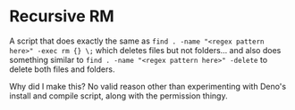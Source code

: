 # Recursive RM

A script that does exactly the same as `find . -name "<regex pattern here>" -exec rm {} \;` which deletes files but not folders...
and also does something similar to `find . -name "<regex pattern here>" -delete` to delete both files and folders.

Why did I make this? No valid reason other than experimenting with Deno's install and compile script, along with the permission thingy.
